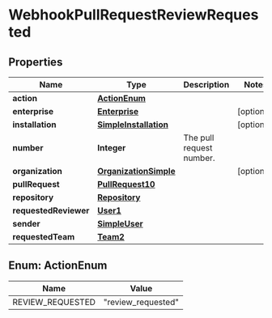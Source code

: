 

# WebhookPullRequestReviewRequested


## Properties

| Name | Type | Description | Notes |
|------------ | ------------- | ------------- | -------------|
|**action** | [**ActionEnum**](#ActionEnum) |  |  |
|**enterprise** | [**Enterprise**](Enterprise.md) |  |  [optional] |
|**installation** | [**SimpleInstallation**](SimpleInstallation.md) |  |  [optional] |
|**number** | **Integer** | The pull request number. |  |
|**organization** | [**OrganizationSimple**](OrganizationSimple.md) |  |  [optional] |
|**pullRequest** | [**PullRequest10**](PullRequest10.md) |  |  |
|**repository** | [**Repository**](Repository.md) |  |  |
|**requestedReviewer** | [**User1**](User1.md) |  |  |
|**sender** | [**SimpleUser**](SimpleUser.md) |  |  |
|**requestedTeam** | [**Team2**](Team2.md) |  |  |



## Enum: ActionEnum

| Name | Value |
|---- | -----|
| REVIEW_REQUESTED | &quot;review_requested&quot; |



